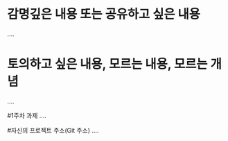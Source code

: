 # 감명깊은 내용 또는 공유하고 싶은 내용
....

# 토의하고 싶은 내용, 모르는 내용, 모르는 개념
.... 

#1주차 과제 
....

#자신의 프로젝트 주소(Git 주소)
....